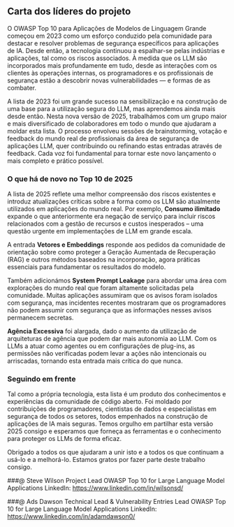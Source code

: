 ## Carta dos líderes do projeto

O OWASP Top 10 para Aplicações de Modelos de Linguagem Grande começou em 2023 como um esforço conduzido pela comunidade para destacar e resolver problemas de segurança específicos para aplicações de IA. Desde então, a tecnologia continuou a espalhar-se pelas indústrias e aplicações, tal como os riscos associados. À medida que os LLM são incorporados mais profundamente em tudo, desde as interações com os clientes às operações internas, os programadores e os profissionais de segurança estão a descobrir novas vulnerabilidades — e formas de as combater.

A lista de 2023 foi um grande sucesso na sensibilização e na construção de uma base para a utilização segura do LLM, mas aprendemos ainda mais desde então. Nesta nova versão de 2025, trabalhámos com um grupo maior e mais diversificado de colaboradores em todo o mundo que ajudaram a moldar esta lista. O processo envolveu sessões de brainstorming, votação e feedback do mundo real de profissionais da área de segurança de aplicações LLM, quer contribuindo ou refinando estas entradas através de feedback. Cada voz foi fundamental para tornar este novo lançamento o mais completo e prático possível.

### O que há de novo no Top 10 de 2025

A lista de 2025 reflete uma melhor compreensão dos riscos existentes e introduz atualizações críticas sobre a forma como os LLM são atualmente utilizados em aplicações do mundo real. Por exemplo, **Consumo ilimitado** expande o que anteriormente era negação de serviço para incluir riscos relacionados com a gestão de recursos e custos inesperados – uma questão urgente em implementações de LLM em grande escala.

A entrada **Vetores e Embeddings** responde aos pedidos da comunidade de orientação sobre como proteger a Geração Aumentada de Recuperação (RAG) e outros métodos baseados na incorporação, agora práticas essenciais para fundamentar os resultados do modelo.

Também adicionámos **System Prompt Leakage** para abordar uma área com explorações do mundo real que foram altamente solicitadas pela comunidade. Muitas aplicações assumiram que os avisos foram isolados com segurança, mas incidentes recentes mostraram que os programadores não podem assumir com segurança que as informações nesses avisos permanecem secretas.

**Agência Excessiva** foi alargada, dado o aumento da utilização de arquiteturas de agência que podem dar mais autonomia ao LLM.  Com os LLMs a atuar como agentes ou em configurações de plug-ins, as permissões não verificadas podem levar a ações não intencionais ou arriscadas, tornando esta entrada mais crítica do que nunca.

### Seguindo em frente

Tal como a própria tecnologia, esta lista é um produto dos conhecimentos e experiências da comunidade de código aberto. Foi moldado por contribuições de programadores, cientistas de dados e especialistas em segurança de todos os setores, todos empenhados na construção de aplicações de IA mais seguras. Temos orgulho em partilhar esta versão 2025 consigo e esperamos que forneça as ferramentas e o conhecimento para proteger os LLMs de forma eficaz.

Obrigado a todos os que ajudaram a unir isto e a todos os que continuam a usá-lo e a melhorá-lo. Estamos gratos por fazer parte deste trabalho consigo.


###@ Steve Wilson
Project Lead
OWASP Top 10 for Large Language Model Applications
LinkedIn: https://www.linkedin.com/in/wilsonsd/

###@ Ads Dawson
Technical Lead & Vulnerability Entries Lead
OWASP Top 10 for Large Language Model Applications
LinkedIn: https://www.linkedin.com/in/adamdawson0/
